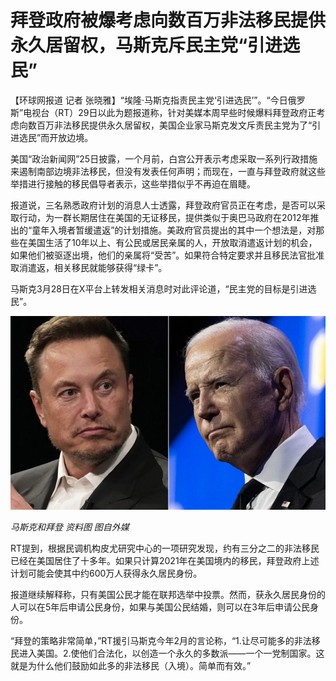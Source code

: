 # 拜登政府被爆考虑向数百万非法移民提供永久居留权，马斯克斥民主党“引进选民”

【环球网报道 记者
张晓雅】“埃隆·马斯克指责民主党‘引进选民’”。“今日俄罗斯”电视台（RT）29日以此为题报道称，针对美媒本周早些时候爆料拜登政府正考虑向数百万非法移民提供永久居留权，美国企业家马斯克发文斥责民主党为了“引进选民”而开放边境。

美国“政治新闻网”25日披露，一个月前，白宫公开表示考虑采取一系列行政措施来遏制南部边境非法移民，但没有发表任何声明；而现在，一直与拜登政府就这些举措进行接触的移民倡导者表示，这些举措似乎不再迫在眉睫。

报道说，三名熟悉政府计划的消息人士透露，拜登政府官员正在考虑，是否可以采取行动，为一群长期居住在美国的无证移民，提供类似于奥巴马政府在2012年推出的“童年入境者暂缓遣返”的计划措施。美政府官员提出的其中一个想法是，对那些在美国生活了10年以上、有公民或居民亲属的人，开放取消遣返计划的机会，如果他们被驱逐出境，他们的亲属将“受苦”。如果符合特定要求并且移民法官批准取消遣返，相关移民就能够获得“绿卡”。

马斯克3月28日在X平台上转发相关消息时对此评论道，“民主党的目标是引进选民”。

![05c2f4fac9625bdb2d2ad8b32da016f7.jpg](https://raw.githubusercontent.com/qqhsx/qqnews_image/main/2024/03/30/拜登政府被爆考虑向数百万非法移民提供永久居留权，马斯克斥民主党“引进选民”/05c2f4fac9625bdb2d2ad8b32da016f7.jpg)

_马斯克和拜登 资料图 图自外媒_

RT提到，根据民调机构皮尤研究中心的一项研究发现，约有三分之二的非法移民已经在美国居住了十多年。如果只计算2021年在美国境内的移民，拜登政府上述计划可能会使其中约600万人获得永久居民身份。

报道继续解释称，只有美国公民才能在联邦选举中投票。然而，获永久居民身份的人可以在5年后申请公民身份，如果与美国公民结婚，则可以在3年后申请公民身份。

“拜登的策略非常简单，”RT援引马斯克今年2月的言论称，“1.让尽可能多的非法移民进入美国。2.使他们合法化，以创造一个永久的多数派——一个一党制国家。这就是为什么他们鼓励如此多的非法移民（入境）。简单而有效。”

